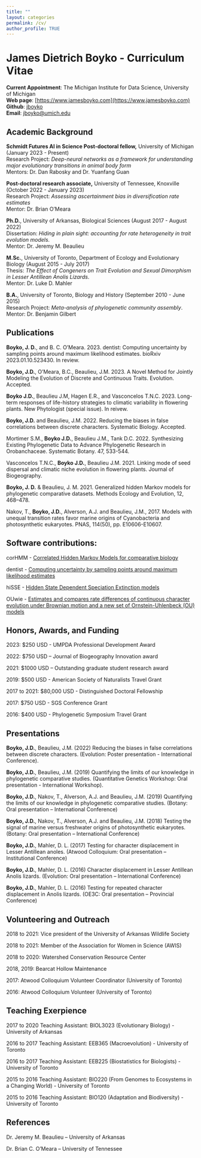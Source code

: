 ```yaml
---
title: ""
layout: categories
permalink: /cv/
author_profile: TRUE
---
```

# James Dietrich Boyko - Curriculum Vitae
**Current Appointment**: The Michigan Institute for Data Science, University of Michigan   
**Web page**: [https://www.jamesboyko.com](https://www.jamesboyko.com)   
**Github**: [jboyko](https://github.com/jboyko)   
**Email**: [jboyko@umich.edu](jboyko@umich.edu)   

## Academic Background
**Schmidt Futures AI in Science Post-doctoral fellow,** University of Michigan (January 2023 - Present)  
Research Project: *Deep-neural networks as a framework for understanding major evolutionary transitions in animal body form*  
Mentors: Dr. Dan Rabosky and Dr. Yuanfang Guan

**Post-doctoral research associate,** University of Tennessee, Knoxville (October 2022 - January 2023)  
Research Project: *Assessing ascertainment bias in diversification rate estimates*  
Mentor: Dr. Brian O’Meara  

**Ph.D.**, University of Arkansas, Biological Sciences (August 2017 - August 2022)   
Dissertation: *Hiding in plain sight: accounting for rate heterogeneity in trait evolution models.*  
Mentor: Dr. Jeremy M. Beaulieu   

**M.Sc.**, University of Toronto, Department of Ecology and Evolutionary Biology (August 2015 - July 2017)   
Thesis: *The Effect of Congeners on Trait Evolution and Sexual Dimorphism in Lesser Antillean Anolis Lizards*.    
Mentor: Dr. Luke D. Mahler   

**B.A.**, University of Toronto, Biology and History (September 2010 - June 2015)   
Research Project: *Meta-analysis of phylogenetic community assembly*.    
Mentor: Dr. Benjamin Gilbert   

## Publications
**Boyko, J. D.**, and B. C. O’Meara. 2023. dentist: Computing uncertainty by sampling points around maximum likelihood estimates. bioRxiv 2023.01.10.523430. In review.

**Boyko, J.D.**, O’Meara, B.C., Beaulieu, J.M. 2023. A Novel Method for Jointly Modeling the Evolution of Discrete and Continuous Traits. Evolution. Accepted.

**Boyko J.D.**, Beaulieu J.M, Hagen E.R., and Vasconcelos T.N.C. 2023. Long-term responses of life-history strategies to climatic variability in flowering plants.  New Phytologist (special issue). In reivew. 

**Boyko, J.D.** and Beaulieu, J.M. 2022. Reducing the biases in false correlations between discrete characters. Systematic Biology. Accepted.

Mortimer S.M., **Boyko J.D.**, Beaulieu J.M., Tank D.C. 2022. Synthesizing Existing Phylogenetic Data to Advance Phylogenetic Research in Orobanchaceae. Systematic Botany. 47, 533-544.

Vasconcelos T.N.C., **Boyko J.D.**, Beaulieu J.M. 2021. Linking mode of seed dispersal and climatic niche evolution in flowering plants.  Journal of Biogeography.

**Boyko, J. D.** & Beaulieu, J. M. 2021. Generalized hidden Markov models for phylogenetic comparative datasets. Methods Ecology and Evolution, 12, 468–478.  

Nakov, T., **Boyko, J.D.**, Alverson, A.J. and Beaulieu, J.M., 2017. Models with unequal transition rates favor marine origins of Cyanobacteria and photosynthetic eukaryotes. PNAS, 114(50), pp. E10606-E10607. 

## Software contributions:

corHMM - [Correlated Hidden Markov Models for comparative biology](https://github.com/thej022214/corHMM)   

dentist - [Computing uncertainty by sampling points around maximum likelihood estimates](https://github.com/bomeara/dentist)

hiSSE - [Hidden State Dependent Speciation Extinction models](https://github.com/thej022214/hisse)   

OUwie - [Estimates and compares rate differences of continuous character evolution under Brownian motion and a new set of Ornstein-Uhlenbeck (OU) models](https://github.com/thej022214/OUwie)   


## Honors, Awards, and Funding

2023: $250 USD - UMPDA Professional Development Award

2022: $750 USD – Journal of Biogeography Innovation award

2021: $1000 USD – Outstanding graduate student research award

2019: $500 USD - American Society of Naturalists Travel Grant    

2017 to 2021: $80,000 USD - Distinguished Doctoral Fellowship    

2017: $750 USD - SGS Conference Grant    

2016: $400 USD - Phylogenetic Symposium Travel Grant    


## Presentations
**Boyko, J.D.**, Beaulieu, J.M. (2022) Reducing the biases in false correlations between discrete characters. (Evolution: Poster presentation - International Conference). 

**Boyko, J.D.**, Beaulieu, J.M. (2019) Quantifying the limits of our knowledge in phylogenetic comparative studies. (Quantitative Genetics Workshop: Oral presentation - International Workshop). 

**Boyko, J.D.**, Nakov, T., Alverson, A.J. and Beaulieu, J.M. (2019) Quantifying the limits of our knowledge in phylogenetic comparative studies. (Botany: Oral presentation – International Conference)    

**Boyko, J.D.**, Nakov, T., Alverson, A.J. and Beaulieu, J.M. (2018) Testing the signal of marine versus freshwater origins of photosynthetic eukaryotes. (Botany: Oral presentation – International Conference)   

**Boyko, J.D.**, Mahler, D. L. (2017) Testing for character displacement in Lesser Antillean anoles. (Atwood Colloquium: Oral presentation – Institutional Conference)      

**Boyko, J.D.**, Mahler, D. L. (2016) Character displacement in Lesser Antillean Anolis lizards. (Evolution: Oral presentation – International Conference)    

**Boyko, J.D.**, Mahler, D. L. (2016) Testing for repeated character displacement in Anolis lizards. (OE3C: Oral presentation – Provincial Conference)   

## Volunteering and Outreach
2018 to 2021: Vice president of the University of Arkansas Wildlife Society 

2018 to 2021: Member of the Association for Women in Science (AWIS)

2018 to 2020: Watershed Conservation Resource Center 

2018, 2019: Bearcat Hollow Maintenance 

2017: Atwood Colloquium Volunteer Coordinator (University of Toronto)

2016: Atwood Colloquium Volunteer (University of Toronto)


## Teaching Exerpience
2017 to 2020 Teaching Assistant: BIOL3023 (Evolutionary Biology) - University of Arkansas   

2016 to 2017 Teaching Assistant: EEB365 (Macroevolution) - University of Toronto    

2016 to 2017 Teaching Assistant: EEB225 (Biostatistics for Biologists) - University of Toronto    

2015 to 2016 Teaching Assistant: BIO220 (From Genomes to Ecosystems in a Changing World) - University of Toronto    

2015 to 2016 Teaching Assistant: BIO120 (Adaptation and Biodiversity) - University of Toronto    

## References
Dr. Jeremy M. Beaulieu – University of Arkansas 

Dr. Brian C. O’Meara – University of Tennessee


